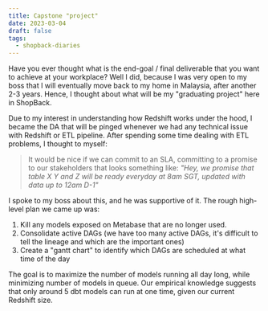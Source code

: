 ```yaml
---
title: Capstone "project"
date: 2023-03-04
draft: false
tags:
  - shopback-diaries
---
```

Have you ever thought what is the end-goal / final deliverable that you want to achieve at your workplace? Well I did, because I was very open to my boss that I will eventually move back to my home in Malaysia, after another 2-3 years. Hence, I thought about what will be my "graduating project" here in ShopBack.

Due to my interest in understanding how Redshift works under the hood, I became the DA that will be pinged whenever we had any technical issue with Redshift or ETL pipeline. After spending some time dealing with ETL problems, I thought to myself:

> It would be nice if we can commit to an SLA, committing to a promise to our stakeholders that looks something like:
> *"Hey, we promise that table X Y and Z will be ready everyday at 8am SGT, updated with data up to 12am D-1"*

I spoke to my boss about this, and he was supportive of it. The rough high-level plan we came up was:

1. Kill any models exposed on Metabase that are no longer used.
2. Consolidate active DAGs (we have too many active DAGs, it's difficult to tell the lineage and which are the important ones)
3. Create a "gantt chart" to identify which DAGs are scheduled at what time of the day

The goal is to maximize the number of models running all day long, while minimizing number of models in queue. Our empirical knowledge suggests that only around 5 dbt models can run at one time, given our current Redshift size.